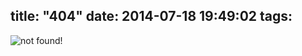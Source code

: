 title: "404"
date: 2014-07-18 19:49:02
tags:
---
![not found!](http://publicphoto.qiniudn.com/errno-404)